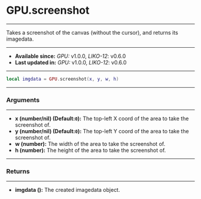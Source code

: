 # GPU.screenshot
---

Takes a screenshot of the canvas (without the cursor), and returns its imagedata.

---

* **Available since:** _GPU:_ v1.0.0, _LIKO-12_: v0.6.0
* **Last updated in:** _GPU:_ v1.0.0, _LIKO-12_: v0.6.0

---

```lua
local imgdata = GPU.screenshot(x, y, w, h)
```

---
### Arguments
---

* **x (number/nil) (Default:`0`):** The top-left X coord of the area to take the screenshot of.
* **y (number/nil) (Default:`0`):** The top-left Y coord of the area to take the screenshot of.
* **w (number):** The width of the area to take the screenshot of.
* **h (number):** The height of the area to take the screenshot of.


---
### Returns
---

* **imgdata ():** The created imagedata object.

